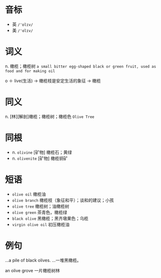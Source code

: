 # 音标

- 英 `/'ɒlɪv/`
- 美 `/'ɑlɪv/`

# 词义

n. 橄榄；橄榄树
`a small bitter egg-shaped black or green fruit, used as food and for making oil`



o ＋ live(生活) → 橄榄枝是安定生活的象征 → 橄榄

# 同义

n. [林][解剖]橄榄；橄榄树；橄榄色
`Olive Tree`

# 同根

- n. `olivine` [矿物] 橄榄石；黄绿
- n. `olivenite` [矿物] 橄榄铜矿

# 短语

- `olive oil` 橄榄油
- `olive branch` 橄榄枝（象征和平）；谈和的建议；小孩
- `olive tree` 橄榄树；油橄榄树
- `olive green` 茶青色，橄榄绿
- `black olive` 黑橄榄；黑齐墩果色；乌榄
- `virgin olive oil` 初压橄榄油

# 例句

...a pile of black olives.
…一堆黑橄榄。

an olive grove
一片橄榄树林


